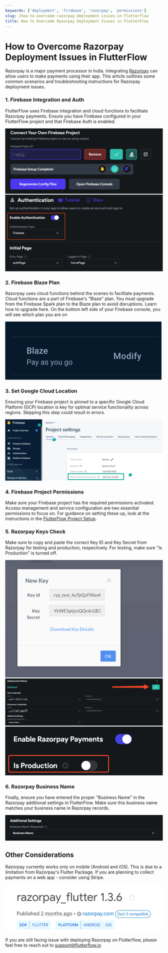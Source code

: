 ```yaml
---
keywords: ['deployment', 'firebase', 'razorpay', 'permissions']
slug: /how-to-overcome-razorpay-deployment-issues-in-flutterflow
title: How to Overcome Razorpay Deployment Issues in FlutterFlow
---
```

# How to Overcome Razorpay Deployment Issues in FlutterFlow

Razorpay is a major payment processor in India. Integrating [Razorpay](https://razorpay.com/) can allow users to make payments using their app. This article outlines some common scenarios and troubleshooting instructions for Razorpay deployment issues.

### 1. Firebase Integration and Auth

FlutterFlow uses Firebase integration and cloud functions to facilitate Razorpay payments. Ensure you have Firebase configured in your FlutterFlow project and that Firebase Auth is enabled. 

![](../assets/20250430121119193097.png)
![](../assets/20250430121119493481.png)

### 2. Firebase Blaze Plan

Razorpay uses cloud functions behind the scenes to facilitate payments. Cloud functions are a part of Firebase's "Blaze" plan. You must upgrade from the Firebase Spark plan to the Blaze plan to avoid disruptions. Learn how to upgrade here. On the bottom left side of your Firebase console, you will see which plan you are on

![](../assets/20250430121119754142.png)

### 3. Set Google Cloud Location

Ensuring your Firebase project is pinned to a specific Google Cloud Platform (GCP) location is key for optimal service functionality across regions. Skipping this step could result in errors.​

![](../assets/20250430121120027064.png)

### 4. Firebase Project Permissions

Make sure your Firebase project has the required permissions activated. Access management and service configuration are two essential permissions to focus on. For guidance on setting these up, look at the instructions in the [FlutterFlow Project Setup](https://docs.flutterflow.io/resources/projects/settings/project-setup/).

### 5. Razorpay Keys Check

Make sure to copy and paste the correct Key ID and Key Secret from Razorpay for testing and production, respectively. For testing, make sure "Is Production" is turned off.

![](../assets/20250430121120324713.png)
![](../assets/20250430121120614698.png)
![](../assets/20250430121120833797.png)

### 6. Razorpay Business Name

Finally, ensure you have entered the proper "Business Name" in the Razorpay additional settings in FlutterFlow. Make sure this business name matches your business name in Razorpay records. 

![](../assets/20250430121121100378.png)

## Other Considerations
Razorpay currently works only on mobile (Android and iOS). This is due to a limitation from Razorpay's Flutter Package. If you are planning to collect payments on a web app - consider using Stripe.

![](../assets/20250430121121294657.png)

If you are still facing issue with deploying Razorpay on Flutterflow, please feel free to reach out to support@flutterflow.io

